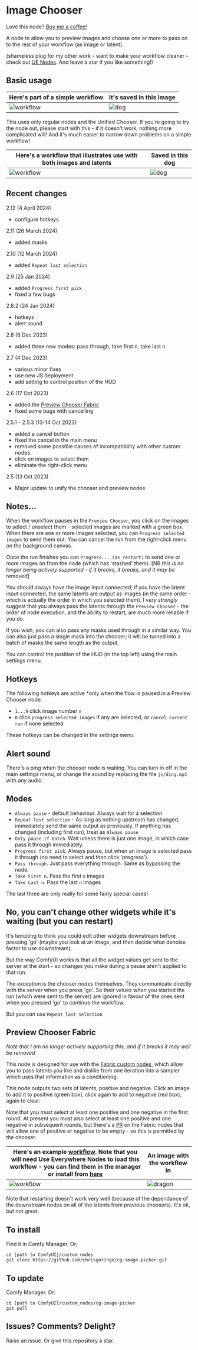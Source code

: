 # Image Chooser

Love this node? [Buy me a coffee!](https://www.buymeacoffee.com/chrisgoringe)

A node to allow you to preview images and choose one or more to pass on to the rest of your workflow (as image or latent). 

(shameless plug for my other work - want to make your workflow cleaner - check out [UE Nodes](https://github.com/chrisgoringe/cg-use-everywhere). And leave a star if you like something!)

## Basic usage

|Here's part of a simple workflow|It's saved in this image|
|-|-|
|![workflow](docs/Screenshot.png)|![dog](docs/dog.png)

This uses only regular nodes and the Unified Chooser. If you're going to try the node out, please start with this - if it doesn't work, nothing more complicated will! And it's much easier to narrow down problems on a simple workflow!

|Here's a workflow that illustrates use with both images and latents|Saved in this dog|
|-|-|
|![workflow](docs/Screenshot%20both.png)|![dog](docs/both.png)

## Recent changes

2.12 (4 April 2024)
- configure hotkeys

2.11 (26 March 2024)
- added masks

2.10 (12 March 2024)
- added `Repeat last selection`

2.9 (25 Jan 2024)
- added `Progress first pick`
- fixed a few bugs

2.8.2 (24 Jan 2024)
- hotkeys
- alert sound

2.8 (6 Dec 2023)
- added three new modes: pass through, take first n, take last n

2.7 (4 Dec 2023)
- various minor fixes
- use new JS deployment 
- add setting to control position of the HUD

2.6 (17 Oct 2023)
- added the [Preview Chooser Fabric](#preview-chooser-fabric)
- fixed some bugs with cancelling

2.5.1 - 2.5.3 (13-14 Oct 2023)
- added a cancel button
- fixed the cancel in the main menu
- removed some possible causes of incompatibility with other custom nodes.
- click on images to select them
- eliminate the right-click menu

2.5 (13 Oct 2023)
- Major update to unify the chooser and preview nodes

## Notes...

When the workflow pauses in the `Preview Chooser`, you click on the images to select / unselect them - selected images are marked with a green box. When there are one or more images selected, you can `Progress selected images` to send them out. You can cancel the run from the right-click menu on the background canvas.

Once the run finishes you can `Progress... (as restart)` to send one or more images on from the node (which has 'stashed' them). [NB _this is no longer being actively supported - if it breaks, it breaks, and it may be removed_]

You should always have the image input connected; if you have the latent input connected, the same latents are output as images (in the same order - which is actually the order in which you selected them). I *very strongly* suggest that you always pass the latents through the `Preview Chooser` - the order of node execution, and the ability to restart, are much more reliable if you do.

If you wish, you can also pass any masks used through in a similar way. You can also just pass a single mask into the chooser; it will be turned into a batch of masks the same length as the output.

You can control the position of the HUD (in the top left) using the main settings menu.

## Hotkeys

The following hotkeys are active *only when the flow is paused in a Preview Chooser node.

- `1...9` click image number `n`
- `0` click `progress selected images` if any are selected, or `cancel current run` if none selected

These hotkeys can be changed in the settings menu.

## Alert sound

There's a ping when the chooser node is waiting. You can turn in off in the main settings menu, or change the sound by replacing the file `js/ding.mp3` with any audio.

## Modes

- `Always pause` - default behaviour. Always wait for a selection
- `Repeat last selection` - As long as nothing upstream has changed, immediately send the same output as previously. If anything has changed (including first run), treat as `Always pause`
- `Only pause if batch`. Wait unless there is just one image, in which case pass it through immediately.
- `Progress first pick`. Always pause, but when an image is selected pass it through (no need to select and then click 'progress').
- `Pass through`. Just pass everything through. Same as bypassing the node.
- `Take First n`. Pass the first `n` images
- `Take Last n`. Pass the last `n` images

The last three are only really for some fairly special cases!

## No, you can't change other widgets while it's waiting (but you can restart)

It's tempting to think you could edit other widgets downstream before pressing 'go' (maybe you look at an image, and then decide what denoise factor to use downstream). 

But the way ComfyUI works is that all the widget values get sent to the server at the start - so changes you make during a pause aren't applied to that run.

The exception is the chooser nodes themselves. They communicate directly with the server when you press 'go'. So their values when you started the run (which were sent to the server) are ignored in favour of the ones sent when you pressed 'go' to continue the workflow. 

But you *can* use `Repeat last selection`

## Preview Chooser Fabric

_Note that I am no longer actively supporting this, and if it breaks it may well be removed_

This node is designed for use with the [Fabric custom nodes](https://github.com/ssitu/ComfyUI_fabric), which allow you to pass latents you like and dislike from one iteration into a sampler which uses that information as a conditioning.

This node outputs two sets of latents, positive and negative. Click an image to add it to positive (green box), click again to add to negative (red box), again to clear.

Note that you *must* select at least one positive and one negative in the first round. At present you must also select at least one positive and one negative in subsequent rounds, but there's a [PR](https://github.com/ssitu/ComfyUI_fabric/pull/12) on the Fabric nodes that will allow one of positive or negative to be empty - so this *is* permitted by the chooser.

|Here's an example [workflow](docs/fabric-workflow.json). Note that you will need Use Everywhere Nodes to load this workflow - you can find them in the manager or install from [here](https://github.com/chrisgoringe/cg-use-everywhere)|An image with the workflow in|
|-|-|
|![workflow](docs/fabric-screen.png)|![dragon](docs/fabric.png)|

Note that restarting doesn't work very well (because of the dependance of the downstream nodes on all of the latents from previous choosers). It's ok, but not great.

## To install

Find it in Comfy Manager. Or:

```
cd [path to ComfyUI]/custom_nodes
git clone https://github.com/chrisgoringe/cg-image-picker.git
```

## To update

Comfy Manager. Or:

```
cd [path to ComfyUI]/custom_nodes/cg-image-picker
git pull
```



## Issues? Comments? Delight?

Raise an issue. Or give this repository a star.
